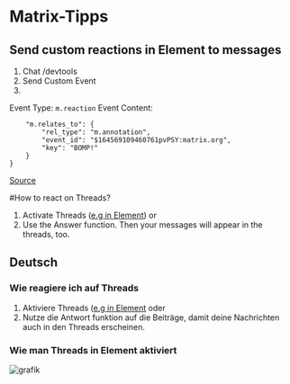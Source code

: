 # Matrix-Tipps
## Send custom reactions in Element to messages 
1. Chat /devtools
2. Send Custom Event
3. 
Event Type: `m.reaction`
Event Content: 
```{
    "m.relates_to": {
        "rel_type": "m.annotation",
        "event_id": "$164569109460761pvPSY:matrix.org",
        "key": "BOMP!"
    }
}
```
[Source](https://www.natrius.eu/dokuwiki/doku.php?id=digital:server:matrixsynapsemisc&s%5B%5D=reaction#send_custom_reactions_to_messages)

#How to react on Threads?
1. Activate Threads ([e.g in Element](https://user-images.githubusercontent.com/30293477/169691217-7be8bd74-e9c1-4c9c-9ee4-7e2f838f162d.png))
or
2. Use the Answer function. Then your messages will appear in the threads, too.


## Deutsch
### Wie reagiere ich auf Threads
1. Aktiviere Threads ([e.g in Element](https://user-images.githubusercontent.com/30293477/169691217-7be8bd74-e9c1-4c9c-9ee4-7e2f838f162d.png)
oder
2. Nutze die Antwort funktion auf die Beiträge, damit deine Nachrichten auch in den Threads erscheinen.

### Wie man Threads in Element aktiviert
![grafik](https://user-images.githubusercontent.com/30293477/169691217-7be8bd74-e9c1-4c9c-9ee4-7e2f838f162d.png)

